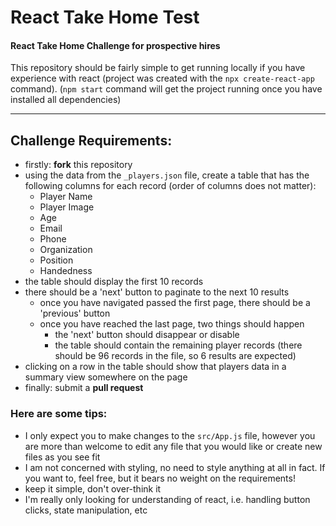 # React Take Home Test
#### React Take Home Challenge for prospective hires
This repository should be fairly simple to get running locally if you have experience with react (project was created with the `npx create-react-app` command). (`npm start` command will get the project running once you have installed all dependencies)


---


## Challenge Requirements:
- firstly: **fork** this repository
- using the data from the `_players.json` file, create a table that has the following columns for each record (order of columns does not matter):
   - Player Name
   - Player Image 
   - Age
   - Email
   - Phone
   - Organization
   - Position
   - Handedness
- the table should display the first 10 records
- there should be a 'next' button to paginate to the next 10 results
   - once you have navigated passed the first page, there should be a 'previous' button
   - once you have reached the last page, two things should happen
      - the 'next' button should disappear or disable
      - the table should contain the remaining player records (there should be 96 records in the file, so 6 results are expected)
- clicking on a row in the table should show that players data in a summary view somewhere on the page
- finally: submit a **pull request**


### Here are some tips:
- I only expect you to make changes to the `src/App.js` file, however you are more than welcome to edit any file that you would like or create new files as you see fit
- I am not concerned with styling, no need to style anything at all in fact. If you want to, feel free, but it bears no weight on the requirements!
- keep it simple, don't over-think it
- I'm really only looking for understanding of react, i.e. handling button clicks, state manipulation, etc

